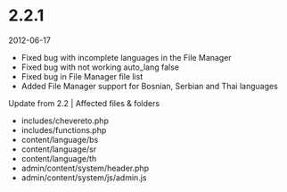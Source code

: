 # 2.2.1

2012-06-17

- Fixed bug with incomplete languages in the File Manager
- Fixed bug with not working auto_lang false
- Fixed bug in File Manager file list
- Added File Manager support for Bosnian, Serbian and Thai languages

Update from 2.2 | Affected files & folders

- includes/chevereto.php
- includes/functions.php
- content/language/bs
- content/language/sr
- content/language/th
- admin/content/system/header.php
- admin/content/system/js/admin.js

